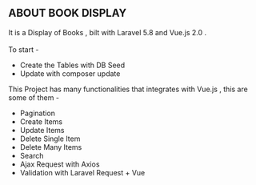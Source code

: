 

## ABOUT BOOK DISPLAY

It is a Display of Books , bilt with Laravel 5.8 and Vue.js 2.0 . <br /> <br />
To start -
- Create the Tables with DB Seed 
- Update with composer update

This Project has many functionalities that  integrates with Vue.js ,  this are some of them -
- Pagination 
- Create Items
- Update Items 
- Delete Single Item
- Delete Many Items
- Search 
- Ajax Request with Axios
- Validation with Laravel Request + Vue
